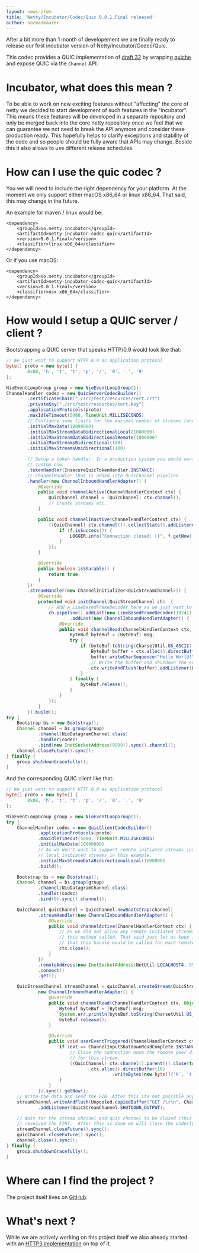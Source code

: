 ```yaml
---
layout: news-item
title: 'Netty/Incubator/Codec/Quic 0.0.1.Final released'
author: normanmaurer
---
```


After a bit more than 1 month of developement we are finally ready to release our first incubator version of Netty/Incubator/Codec/Quic.

This codec provides a QUIC implementation of [draft 32](https://tools.ietf.org/html/draft-ietf-quic-transport-32) by wrapping [quiche](https://github.com/cloudflare/quiche) and expose QUIC via the `Channel` API.

# Incubator, what does this mean ?

To be able to work on new exciting features without "affecting" the core of netty we decided to start development of such features in the "incubator". This means these features will be developed in a separate repository and only be merged back into the core netty repository once we feel that we can guarantee we not need to break the API anymore and consider these production ready. This hopefully helps to clarify exceptions and stability of the code and so people should be fully aware that APIs may change. Beside this it also allows to use different release schedules.

# How can I use the quic codec ?

You we will need to include the right dependency for your platform. At the moment we only support either macOS x86_64 or linux x86_64. That said, this may change in the future.

An example for maven / linux would be:

```
<dependency>
    <groupId>io.netty.incubator</groupId>
    <artifactId>netty-incubator-codec-quic</artifactId>
    <version>0.0.1.Final</version>
    <classifier>linux-x86_64</classifier>
</dependency>
```

Or if you use macOS:

```
<dependency>
    <groupId>io.netty.incubator</groupId>
    <artifactId>netty-incubator-codec-quic</artifactId>
    <version>0.0.1.Final</version>
    <classifier>osx-x86_64</classifier>
</dependency>
```

# How would I setup a QUIC server / client ?

Bootstrapping a QUIC server that speaks HTTP/0.9 would look like that:

```java
// We just want to support HTTP 0.9 as application protocol
byte[] proto = new byte[] {
        0x08, 'h', 't', 't', 'p', '/', '0', '.', '9'
};

NioEventLoopGroup group = new NioEventLoopGroup(1);
ChannelHandler codec = new QuicServerCodecBuilder()
        .certificateChain("./src/test/resources/cert.crt")
        .privateKey("./src/test/resources/cert.key")
        .applicationProtocols(proto)
        .maxIdleTimeout(5000, TimeUnit.MILLISECONDS)
        // Configure some limits for the maximal number of streams (and the data) that we want to handle.
        .initialMaxData(10000000)
        .initialMaxStreamDataBidirectionalLocal(1000000)
        .initialMaxStreamDataBidirectionalRemote(1000000)
        .initialMaxStreamsBidirectional(100)
        .initialMaxStreamsUnidirectional(100)

        // Setup a token handler. In a production system you would want to implement and provide your
        // custom one.
        .tokenHandler(InsecureQuicTokenHandler.INSTANCE)
        // ChannelHandler that is added into QuicChannel pipeline.
        .handler(new ChannelInboundHandlerAdapter() {
            @Override
            public void channelActive(ChannelHandlerContext ctx) {
                QuicChannel channel = (QuicChannel) ctx.channel();
                // Create streams etc..
            }

            public void channelInactive(ChannelHandlerContext ctx) {
                ((QuicChannel) ctx.channel()).collectStats().addListener(f -> {
                    if (f.isSuccess()) {
                        LOGGER.info("Connection closed: {}", f.getNow());
                    }
                });
            }

            @Override
            public boolean isSharable() {
                return true;
            }
        })
        .streamHandler(new ChannelInitializer<QuicStreamChannel>() {
            @Override
            protected void initChannel(QuicStreamChannel ch)  {
                // Add a LineBasedFrameDecoder here as we just want to do some simple HTTP 0.9 handling.
                ch.pipeline().addLast(new LineBasedFrameDecoder(1024))
                        .addLast(new ChannelInboundHandlerAdapter() {
                    @Override
                    public void channelRead(ChannelHandlerContext ctx, Object msg) {
                        ByteBuf byteBuf = (ByteBuf) msg;
                        try {
                            if (byteBuf.toString(CharsetUtil.US_ASCII).trim().equals("GET /")) {
                                ByteBuf buffer = ctx.alloc().directBuffer();
                                buffer.writeCharSequence("Hello World!\r\n", CharsetUtil.US_ASCII);
                                // Write the buffer and shutdown the output by writing a FIN.
                                ctx.writeAndFlush(buffer).addListener(QuicStreamChannel.SHUTDOWN_OUTPUT);
                            }
                        } finally {
                            byteBuf.release();
                        }
                    }
                });
            }
        }).build();
try {
    Bootstrap bs = new Bootstrap();
    Channel channel = bs.group(group)
            .channel(NioDatagramChannel.class)
            .handler(codec)
            .bind(new InetSocketAddress(9999)).sync().channel();
    channel.closeFuture().sync();
} finally {
    group.shutdownGracefully();
}
```

And the corresponding QUIC client like that:

```java
// We just want to support HTTP 0.9 as application protocol
byte[] proto = new byte[] {
        0x08, 'h', 't', 't', 'p', '/', '0', '.', '9'
};

NioEventLoopGroup group = new NioEventLoopGroup(1);
try {
    ChannelHandler codec = new QuicClientCodecBuilder()
            .applicationProtocols(proto)
            .maxIdleTimeout(5000, TimeUnit.MILLISECONDS)
            .initialMaxData(10000000)
            // As we don't want to support remote initiated streams just setup the limit for
            // local initiated streams in this example.
            .initialMaxStreamDataBidirectionalLocal(1000000)
            .build();

    Bootstrap bs = new Bootstrap();
    Channel channel = bs.group(group)
            .channel(NioDatagramChannel.class)
            .handler(codec)
            .bind(0).sync().channel();

    QuicChannel quicChannel = QuicChannel.newBootstrap(channel)
            .streamHandler(new ChannelInboundHandlerAdapter() {
                @Override
                public void channelActive(ChannelHandlerContext ctx) {
                    // As we did not allow any remote initiated streams we will never see
                    // this method called. That said just let us keep it here to demonstrate
                    // that this handle would be called for each remote initiated stream.
                    ctx.close();
                }
            })
            .remoteAddress(new InetSocketAddress(NetUtil.LOCALHOST4, 9999))
            .connect()
            .get();

    QuicStreamChannel streamChannel = quicChannel.createStream(QuicStreamType.BIDIRECTIONAL,
            new ChannelInboundHandlerAdapter() {
                @Override
                public void channelRead(ChannelHandlerContext ctx, Object msg) {
                    ByteBuf byteBuf = (ByteBuf) msg;
                    System.err.println(byteBuf.toString(CharsetUtil.US_ASCII));
                    byteBuf.release();
                }

                @Override
                public void userEventTriggered(ChannelHandlerContext ctx, Object evt) {
                    if (evt == ChannelInputShutdownReadComplete.INSTANCE) {
                        // Close the connection once the remote peer did send the FIN
                        // for this stream.
                        ((QuicChannel) ctx.channel().parent()).close(true, 0,
                                ctx.alloc().directBuffer(16)
                                        .writeBytes(new byte[]{'k', 't', 'h', 'x', 'b', 'y', 'e'}));
                    }
                }
            }).sync().getNow();
    // Write the data and send the FIN. After this its not possible anymore to write any more data.
    streamChannel.writeAndFlush(Unpooled.copiedBuffer("GET /\r\n", CharsetUtil.US_ASCII))
            .addListener(QuicStreamChannel.SHUTDOWN_OUTPUT);

    // Wait for the stream channel and quic channel to be closed (this will happen after we
    // received the FIN).  After this is done we will close the underlying datagram channel.
    streamChannel.closeFuture().sync();
    quicChannel.closeFuture().sync();
    channel.close().sync();
} finally {
    group.shutdownGracefully();
}
```

# Where can I find the project ?

The project itself lives on [GitHub](https://github.com/netty/netty-incubator-codec-quic).

# What's next ?

While we are actively working on this project itself we also already started with an [HTTP3 implementation](https://github.com/netty/netty-incubator-codec-http3) on top of it. 